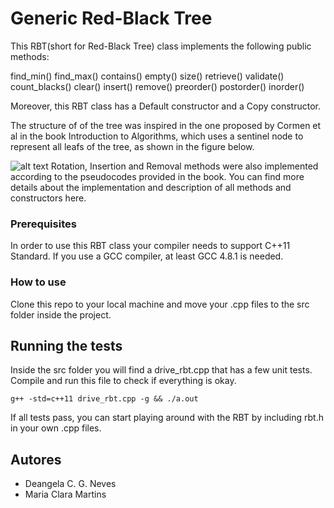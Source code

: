 # Generic Red-Black Tree

This RBT(short for Red-Black Tree) class implements the following public methods:

find_min()
find_max()
contains()
empty()
size()
retrieve()
validate()
count_blacks()
clear()
insert()
remove()
preorder()
postorder()
inorder()

Moreover, this RBT class has a Default constructor and a Copy constructor.

The structure of of the tree was inspired in the one proposed by Cormen et al in the book Introduction to Algorithms, which uses a sentinel node to represent all leafs of the tree, as shown in the figure below. 

![alt text](https://image.slidesharecdn.com/10redblacktrees-150322214538-conversion-gate01/95/10-redblack-trees-23-638.jpg?cb=1456759557)
Rotation, Insertion and Removal methods were also implemented according to the pseudocodes provided in the book. You can find more details about the implementation and description of all methods and constructors here.

### Prerequisites

In order to use this RBT class your compiler needs to support C++11 Standard. If you use a GCC compiler, at least GCC 4.8.1 is needed.

### How to use

Clone this repo to your local machine and move your .cpp files to the src folder inside the project.

## Running the tests

Inside the src folder you will find a drive_rbt.cpp that has a few unit tests. Compile and run this file to check if everything is okay.

```
g++ -std=c++11 drive_rbt.cpp -g && ./a.out
```

If all tests pass, you can start playing around with the RBT by including rbt.h in your own .cpp files.



## Autores

* Deangela C. G. Neves
* Maria Clara Martins 

